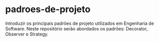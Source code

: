 # padroes-de-projeto

Introduzir os principais padrões de projeto utilizados em Engenharia de Software.
Neste repositório serão abordados os padrões: Decorator, Observer e Strategy.
